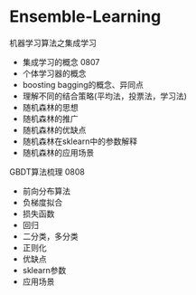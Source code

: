 # Ensemble-Learning
机器学习算法之集成学习

- 集成学习的概念 0807
- 个体学习器的概念
- boosting bagging的概念、异同点
- 理解不同的结合策略(平均法，投票法，学习法)
- 随机森林的思想
- 随机森林的推广
- 随机森林的优缺点
- 随机森林在sklearn中的参数解释
- 随机森林的应用场景

GBDT算法梳理 0808
- 前向分布算法
- 负梯度拟合
- 损失函数
- 回归
- 二分类，多分类
- 正则化
- 优缺点
- sklearn参数
- 应用场景
